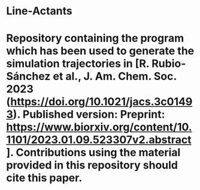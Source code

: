 # Line-Actants
# Repository containing the program which has been used to generate the simulation trajectories in [R. Rubio-Sánchez et al., J. Am. Chem. Soc. 2023 (https://doi.org/10.1021/jacs.3c01493). Published version:  Preprint: https://www.biorxiv.org/content/10.1101/2023.01.09.523307v2.abstract]. Contributions using the material provided in this repository should cite this paper.
